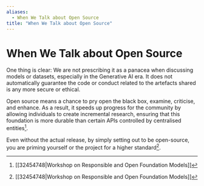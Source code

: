 ```yaml
---
aliases:
  - When We Talk about Open Source
title: "When We Talk about Open Source"
---
```


# When We Talk about Open Source

One thing is clear: We are not prescribing it as a panacea when discussing models or datasets, especially in the Generative AI era. It does not automatically guarantee the code or conduct related to the artefacts shared is any more secure or ethical.

Open source means a chance to pry open the black box, examine, criticise, and enhance. As a result, it speeds up progress for the community by allowing individuals to create incremental research, ensuring that this foundation is more durable than certain APIs controlled by centralised entities[^1].

Even without the actual release, by simply setting out to be open-source, you are priming yourself or the project for a higher standard[^1].

[^1]: [[32454748|Workshop on Responsible and Open Foundation Models]]